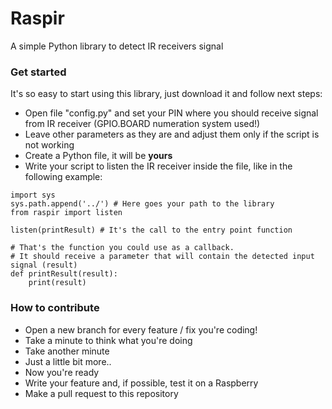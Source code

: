 # Raspir
A simple Python library to detect IR receivers signal

### Get started
It's so easy to start using this library, just download it and follow next steps:
- Open file "config.py" and set your PIN where you should receive signal from IR receiver (GPIO.BOARD numeration system used!)
- Leave other parameters as they are and adjust them only if the script is not working
- Create a Python file, it will be **yours**
- Write your script to listen the IR receiver inside the file, like in the following example:

```
import sys
sys.path.append('../') # Here goes your path to the library 
from raspir import listen 

listen(printResult) # It's the call to the entry point function

# That's the function you could use as a callback. 
# It should receive a parameter that will contain the detected input signal (result)
def printResult(result): 
	print(result)
```

### How to contribute
- Open a new branch for every feature / fix you're coding!
- Take a minute to think what you're doing
- Take another minute
- Just a little bit more..
- Now you're ready
- Write your feature and, if possible, test it on a Raspberry
- Make a pull request to this repository
